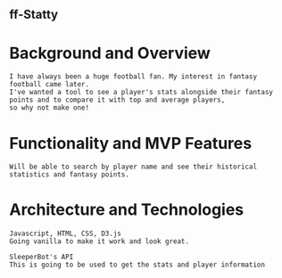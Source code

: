 ## ff-Statty

# Background and Overview
    I have always been a huge football fan. My interest in fantasy football came later.
    I've wanted a tool to see a player's stats alongside their fantasy points and to compare it with top and average players,
    so why not make one! 
    
# Functionality and MVP Features
    Will be able to search by player name and see their historical statistics and fantasy points.
    
# Architecture and Technologies
    Javascript, HTML, CSS, D3.js
    Going vanilla to make it work and look great.
    
    SleeperBot's API 
    This is going to be used to get the stats and player information
